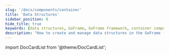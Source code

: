 ```yaml
---
slug: '/docs/components/container'
title: 'Data Structures'
sidebar_position: 0
hide_title: true
keywords: [data structures, GoFrame, GoFrame framework, container components, web components, development guide, project structure, code structure, programming framework, technical documentation]
description: "How to create and manage data structures in the GoFrame framework. With container components, users can efficiently organize and optimize the code structure of projects. We also provide detailed development guides to help developers better understand and utilize the powerful features of the GoFrame framework."
---
```


import DocCardList from '@theme/DocCardList';

<DocCardList />